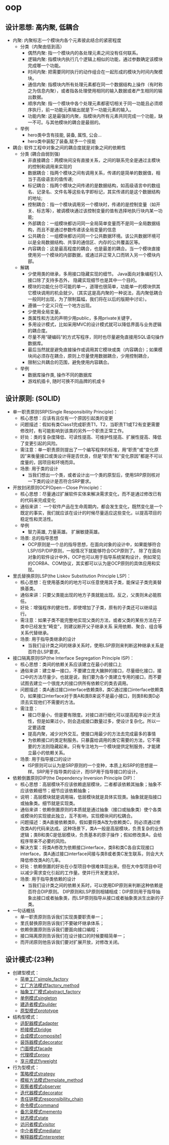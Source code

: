 # oop

## 设计思想: 高内聚, 低耦合

- 内聚: 内聚标志一个模块内各个元素彼此结合的紧密程度
    - 分类（内聚由低到高）
        - 偶然内聚: 指一个模块内的各处理元素之间没有任何联系。 
        - 逻辑内聚: 指模块内执行几个逻辑上相似的功能，通过参数确定该模块完成哪一个功能。 
        - 时间内聚: 把需要同时执行的动作组合在一起形成的模块为时间内聚模块。 
        - 通信内聚: 指模块内所有处理元素都在同一个数据结构上操作（有时称之为信息内聚），或者指各处理使用相同的输入数据或者产生相同的输出数据。 
        - 顺序内聚: 指一个模块中各个处理元素都密切相关于同一功能且必须顺序执行，前一功能元素输出就是下一功能元素的输入。 
        - 功能内聚: 这是最强的内聚，指模块内所有元素共同完成一个功能，缺一不可。与其他模块的耦合是最弱的。
    - 举例
        - hero类中含有技能, 装备, 属性, 公会...
        - hero类中装配了装备,赋予一个技能
- 耦合: 软件工程中对象之间的耦合度就是对象之间的依赖性
    - 分类 (耦合由弱到强)
        - 非直接耦合：两模块间没有直接关系，之间的联系完全是通过主模块的控制和调用来实现的 　　 
        - 数据耦合：指两个模块之间有调用关系，传递的是简单的数据值，相当于高级语言的值传递;　 
        - 标记耦合：指两个模块之间传递的是数据结构，如高级语言中的数组名、记录名、文件名等这些名字即标记，其实传递的是这个数据结构的地址;　　 
        - 控制耦合：指一个模块调用另一个模块时，传递的是控制变量（如开关、标志等），被调模块通过该控制变量的值有选择地执行块内某一功能;　 
        - 外部耦合：一组模块都访问同一全局简单变量而不是同一全局数据结构，而且不是通过参数传递该全局变量的信息 　　 
        - 公共耦合：一组模块都访问同一个公共数据环境。该公共数据环境可以是全局数据结构、共享的通信区、内存的公共覆盖区等。 　　 
        - 内容耦合：这是最高程度的耦合，也是最差的耦合。当一个模块直接使用另一个模块的内部数据，或通过非正常入口而转入另一个模块内部。
    - 解耦
        - 少使用类的继承，多用接口隐藏实现的细节。 Java面向对象编程引入接口除了支持多态外， 隐藏实现细节也是其中一个目的。
        - 模块的功能化分尽可能的单一，道理也很简单，功能单一的模块供其它模块调用的机会就少。（其实这是高内聚的一种说法，高内聚低耦合一般同时出现，为了限制篇幅，我们将在以后的版期中讨论）。
        - 遵循一个定义只在一个地方出现。
        - 少使用全局变量。
        - 类属性和方法的声明少用public，多用private关键字，
        - 多用设计模式，比如采用MVC的设计模式就可以降低界面与业务逻辑的耦合度。
        - 尽量不用“硬编码”的方式写程序，同时也尽量避免直接用SQL语句操作数据库。
        - 最后当然就是避免直接操作或调用其它模块或类（内容耦合）；如果模块间必须存在耦合，原则上尽量使用数据耦合，少用控制耦合， 
        - 限制公共耦合的范围，避免使用内容耦合。
    - 举例
        - 数据库操作类, 操作不同的数据库
        - 游戏机插卡, 随时可换不同品牌的机或卡

## 设计原则: (SOLID)

- 单一职责原则SRP(Single Responsibility Principle)：
    - 核心思想：应该有且仅有一个原因引起类的变更
    - 问题描述：假如有类Class1完成职责T1，T2，当职责T1或T2有变更需要修改时，有可能影响到该类的另外一个职责正常工作。
    - 好处：类的复杂度降低、可读性提高、可维护性提高、扩展性提高、降低了变更引起的风险。
    - 需注意：单一职责原则提出了一个编写程序的标准，用“职责”或“变化原因”来衡量接口或类设计得是否优良，但是“职责”和“变化原因”都是不可以度量的，因项目和环境而异。
    - 场景: 用于类的设计
        - 当我们想出一个类，或者设计出一个类的原型后，使用SRP原则核对一下类的设计是否符合SRP要求。
- 开放封闭原则OCP(Open－Close Principle)： 
    - 核心思想：尽量通过扩展软件实体来解决需求变化，而不是通过修改已有的代码来完成变化
    - 通俗来讲： 一个软件产品在生命周期内，都会发生变化，既然变化是一个既定的事实，我们就应该在设计的时候尽量适应这些变化，以提高项目的稳定性和灵活性。
    - 举例
        - 智力英雄, 力量英雄。 扩展敏捷英雄。
    - 场景: 总的指导思想
        - OCP原则是一个总的指导思想，在面向对象的设计中，如果能够符合LSP/ISP/DIP原则，一般情况下就能够符合OCP原则了。 除了在面向对象的软件设计中外，OCP也可以用于指导系统架构设计，例如常见的CORBA、COM协议，其实都可以认为是OCP原则的具体应用和实现。
- 里氏替换原则LSP(the Liskov Substitution Principle LSP)： 
    - 核心思想：在使用基类的的地方可以任意使用其子类，能保证子类完美替换基类。
    - 通俗来讲：只要父类能出现的地方子类就能出现。反之，父类则未必能胜任。
    - 好处：增强程序的健壮性，即使增加了子类，原有的子类还可以继续运行。
    - 需注意：如果子类不能完整地实现父类的方法，或者父类的某些方法在子类中已经发生“畸变”，则建议断开父子继承关系 采用依赖、聚合、组合等关系代替继承。
    - 场景: 用于指导类继承的设计
        - 当我们设计类之间的继承关系时，使用LSP原则来判断这种继承关系是否符合LSP要求。
- 接口隔离原则ISP(the Interface Segregation Principle ISP)： 
    - 核心思想：类间的依赖关系应该建立在最小的接口上
    - 通俗来讲：建立单一接口，不要建立庞大臃肿的接口，尽量细化接口，接口中的方法尽量少。也就是说，我们要为各个类建立专用的接口，而不要试图去建立一个很庞大的接口供所有依赖它的类去调用。
    - 问题描述：类A通过接口interface依赖类B，类C通过接口interface依赖类D，如果接口interface对于类A和类B来说不是最小接口，则类B和类D必须去实现他们不需要的方法。
    - 需注意：
        - 接口尽量小，但是要有限度。对接口进行细化可以提高程序设计灵活性，但是如果过小，则会造成接口数量过多，使设计复杂化。所以一定要适度
        - 提高内聚，减少对外交互。使接口用最少的方法去完成最多的事情
        - 为依赖接口的类定制服务。只暴露给调用的类它需要的方法，它不需要的方法则隐藏起来。只有专注地为一个模块提供定制服务，才能建立最小的依赖关系。
    - 场景: 用于指导接口的设计
        - ISP原则可以认为是SRP原则的一个变种，本质上和SRP的思想是一样。SRP用于指导类的设计，而ISP用于指导接口的设计。
- 依赖倒置原则DIP(the Dependency Inversion Principle DIP)：
    - 核心思想：高层模块不应该依赖底层模块，二者都该依赖其抽象；抽象不应该依赖细节；细节应该依赖抽象；
    - 说明：高层模块就是调用端，低层模块就是具体实现类。抽象就是指接口或抽象类。细节就是实现类。
    - 通俗来讲：依赖倒置原则的本质就是通过抽象（接口或抽象类）使个各类或模块的实现彼此独立，互不影响，实现模块间的松耦合。
    - 问题描述：类A直接依赖类B，假如要将类A改为依赖类C，则必须通过修改类A的代码来达成。这种场景下，类A一般是高层模块，负责复杂的业务逻辑；类B和类C是低层模块，负责基本的原子操作；假如修改类A，会给程序带来不必要的风险。
    - 解决方案：将类A修改为依赖接口interface，类B和类C各自实现接口interface，类A通过接口interface间接与类B或者类C发生联系，则会大大降低修改类A的几率。
    - 好处：依赖倒置的好处在小型项目中很难体现出来。但在大中型项目中可以减少需求变化引起的工作量。使并行开发更友好。
    - 场景: 用于指导类依赖的设计
        - 当我们设计类之间的依赖关系时，可以使用DIP原则来判断这种依赖是否符合DIP原则。 DIP原则和LSP原则相辅相成：DIP原则用于指导抽象出接口或者抽象类，而LSP原则指导从接口或者抽象类派生出新的子类。
- 一句话概括
    - 单一职责原则告诉我们实现类要职责单一；
    - 里氏替换原则告诉我们不要破坏继承体系；
    - 依赖倒置原则告诉我们要面向接口编程；
    - 接口隔离原则告诉我们在设计接口的时候要精简单一；
    - 而开闭原则他告诉我们要对扩展开放，对修改关闭。
## 设计模式:(23种)

- 创建型模式：
    - [简单工厂simple_factory](src/php_design_patterns/simple_factory/simple_factory.php)
    - [工厂方法模式factory_method](src/php_design_patterns/factory_method/factory_method.php)
    - [抽象工厂模式abstract_factory](src/php_design_patterns/abstract_factory/abstract_factory.php)
    - [单例模式singleton](src/php_design_patterns/singleton/mysql_singleton.php)
    - [建造者模式builder](src/php_design_patterns/builder/builder.php)   
    - [原型模式prototype](src/php_design_patterns/prototype/prototype.php)  
- 结构型模式：
    - [适配器模式adapter](src/php_design_patterns/adapter/adapter.php)
    - [桥接模式bridge](src/php_design_patterns/bridge/bridge.php)
    - [合成模式composite1](src/php_design_patterns/composite/composite.php) 
    - [装饰器模式decorator](src/php_design_patterns/decorator/decorator.php)
    - [门面模式facade](src/php_design_patterns/facade/facade.php)
    - [代理模式proxy](src/php_design_patterns/proxy/proxy.php)
    - [享元模式flyweight](src/php_design_patterns/flyweight/flyweight.php)
- 行为型模式：
    - [策略模式strategy](src/php_design_patterns/strategy/strategy.php)
    - [模板方法模式template_method](src/php_design_patterns/template_method/template_method.php)
    - [观察者模式observer](src/php_design_patterns/observer/observer.php)
    - [迭代器模式decorator](src/php_design_patterns/decorator/decorator.php)
    - [责任链模式responsibility_chain](src/php_design_patterns/responsibility_chain/responsibility_chain.php)
    - [命令模式command](src/php_design_patterns/command/command.php)
    - [备忘录模式memento](src/php_design_patterns/memento/memento.php)
    - [状态模式state](src/php_design_patterns/state/state.php)
    - [访问者模式visitor](src/php_design_patterns/visitor/visitor.php)
    - [中介者模式mediator](src/php_design_patterns/mediator/mediator.php)
    - [解释器模式interpreter](src/php_design_patterns/interpreter/interpreter.php)